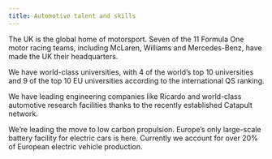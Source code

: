 ```yaml
---
title: Automotive talent and skills
---
```

The UK is the global home of motorsport. Seven of the 11 Formula One motor racing teams, including McLaren, Williams and Mercedes-Benz, have made the UK their headquarters. 


We have world-class universities, with 4 of the world’s top 10 universities and 9 of the top 10 EU universities according to the international QS ranking.


We have leading engineering companies like Ricardo and world-class automotive research facilities thanks to the recently established Catapult network.


We’re leading the move to low carbon propulsion. Europe’s only large-scale battery facility for electric cars is here. Currently we account for over 20% of European electric vehicle production.


